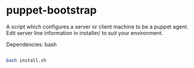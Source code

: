 # puppet-bootstrap

A script which configures a server or client machine to be a puppet agent.
Edit server line information in installer/ to suit your environment.

Dependencies: bash

```bash

bash install.sh

```

